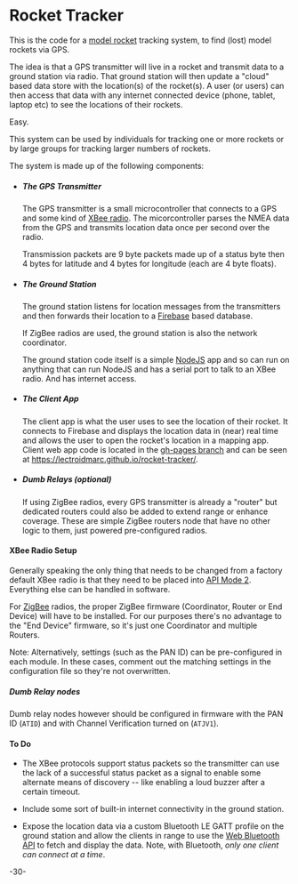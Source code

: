 # Rocket Tracker

This is the code for a [model rocket](https://en.wikipedia.org/wiki/Model_rocket) tracking system, to find (lost) model rockets via GPS.

The idea is that a GPS transmitter will live in a rocket and transmit data to a ground station via radio.  That ground station will then update a "cloud" based data store with the location(s) of the rocket(s).  A user (or users) can then access that data with any internet connected device (phone, tablet, laptop etc) to see the locations of their rockets.

Easy.

This system can be used by individuals for tracking one or more rockets or by large groups for tracking larger numbers of rockets.

The system is made up of the following components:

* ##### The GPS Transmitter

  The GPS transmitter is a small microcontroller that connects to a GPS and some kind of [XBee radio](http://www.digi.com/lp/xbee).  The micorcontroller parses the NMEA data from the GPS and transmits location data once per second over the radio.

  Transmission packets are 9 byte packets made up of a status byte then 4 bytes for latitude and 4 bytes for longitude (each are 4 byte floats).

* ##### The Ground Station

  The ground station listens for location messages from the transmitters and then forwards their location to a [Firebase](https://firebase.google.com) based database.

  If ZigBee radios are used, the ground station is also the network coordinator.

  The ground station code itself is a simple [NodeJS](https://nodejs.org/) app and so can run on anything that can run NodeJS and has a serial port to talk to an XBee radio.  And has internet access.

* ##### The Client App

  The client app is what the user uses to see the location of their rocket.  It connects to Firebase and displays the location data in (near) real time and allows the user to open the rocket's location in a mapping app.  Client web app code is located in the [gh-pages branch](../../tree/gh-pages) and can be seen at https://lectroidmarc.github.io/rocket-tracker/.

* ##### Dumb Relays (optional)

  If using ZigBee radios, every GPS transmitter is already a "router" but dedicated routers could also be added to extend range or enhance coverage.  These are simple ZigBee routers node that have no other logic to them, just powered pre-configured radios.

#### XBee Radio Setup

Generally speaking the only thing that needs to be changed from a factory default XBee radio is that they need to be placed into [API Mode 2](http://knowledge.digi.com/articles/Knowledge_Base_Article/What-is-API-Application-Programming-Interface-Mode-and-how-does-it-work).  Everything else can be handled in software.

For [ZigBee](https://en.wikipedia.org/wiki/ZigBee) radios, the proper ZigBee firmware (Coordinator, Router or End Device) will have to be installed.  For our purposes there's no advantage to the "End Device" firmware, so it's just one Coordinator and multiple Routers.

Note: Alternatively, settings (such as the PAN ID) can be pre-configured in each module.  In these cases, comment out the matching settings in the configuration file so they're not overwritten.

##### Dumb Relay nodes

Dumb relay nodes however should be configured in firmware with the PAN ID (`ATID`) and with Channel Verification turned on (`ATJV1`).

#### To Do

* The XBee protocols support status packets so the transmitter can use the lack of a successful status packet as a signal to enable some alternate means of discovery -- like enabling a loud buzzer after a certain timeout.

* Include some sort of built-in internet connectivity in the ground station.

* Expose the location data via a custom Bluetooth LE GATT profile on the ground station and allow the clients in range to use the [Web Bluetooth API](https://webbluetoothcg.github.io/web-bluetooth/) to fetch and display the data.  Note, with Bluetooth, _only one client can connect at a time_.

-30-
